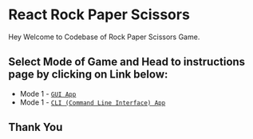 # React Rock Paper Scissors

Hey Welcome to Codebase of Rock Paper Scissors Game.

## Select Mode of Game and Head to instructions page by clicking on Link below:

- Mode 1 - [`GUI App`]()
- Mode 1 - [`CLI (Command Line Interface) App`]()

## Thank You
